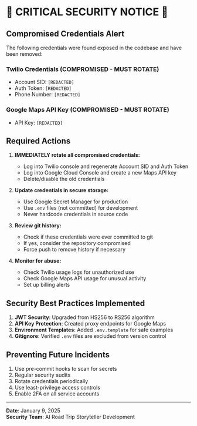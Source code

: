# 🚨 CRITICAL SECURITY NOTICE 🚨

## Compromised Credentials Alert

The following credentials were found exposed in the codebase and have been removed:

### Twilio Credentials (COMPROMISED - MUST ROTATE)
- Account SID: `[REDACTED]`
- Auth Token: `[REDACTED]`
- Phone Number: `[REDACTED]`

### Google Maps API Key (COMPROMISED - MUST ROTATE)
- API Key: `[REDACTED]`

## Required Actions

1. **IMMEDIATELY rotate all compromised credentials:**
   - Log into Twilio console and regenerate Account SID and Auth Token
   - Log into Google Cloud Console and create a new Maps API key
   - Delete/disable the old credentials

2. **Update credentials in secure storage:**
   - Use Google Secret Manager for production
   - Use `.env` files (not committed) for development
   - Never hardcode credentials in source code

3. **Review git history:**
   - Check if these credentials were ever committed to git
   - If yes, consider the repository compromised
   - Force push to remove history if necessary

4. **Monitor for abuse:**
   - Check Twilio usage logs for unauthorized use
   - Check Google Maps API usage for unusual activity
   - Set up billing alerts

## Security Best Practices Implemented

1. **JWT Security**: Upgraded from HS256 to RS256 algorithm
2. **API Key Protection**: Created proxy endpoints for Google Maps
3. **Environment Templates**: Added `.env.template` for safe examples
4. **Gitignore**: Verified `.env` files are excluded from version control

## Preventing Future Incidents

1. Use pre-commit hooks to scan for secrets
2. Regular security audits
3. Rotate credentials periodically
4. Use least-privilege access controls
5. Enable 2FA on all service accounts

---

**Date**: January 9, 2025  
**Security Team**: AI Road Trip Storyteller Development